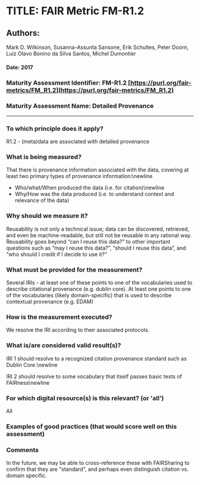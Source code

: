 # TITLE:  FAIR Metric FM-R1.2

## Authors: 
Mark D. Wilkinson, Susanna-Assunta Sansone, Erik Schultes, Peter Doorn,
Luiz Olavo Bonino da Silva Santos, Michel Dumontier

#### Date: 2017


### Maturity Assessment Identifier: FM-R1.2 [https://purl.org/fair-metrics/FM_R1.2](https://purl.org/fair-metrics/FM_R1.2)

### Maturity Assessment Name: Detailed Provenance
----

### To which principle does it apply?  

R1.2 - (meta)data are associated with detailed provenance



### What is being measured?


That there is provenance information associated with the data, covering at least two primary types of provenance information:\newline 

- Who/what/When produced the data (i.e. for citation)\newline 
- Why/How was the data produced (i.e. to understand context and relevance of the data)



### Why should we measure it?

Reusability is not only a technical issue; data can be discovered, retrieved, and even be machine-readable, but still not be reusable in any rational way.  Reusability goes beyond “can I reuse this data?” to other important questions such as “may I reuse this data?”, “should I reuse this data”, and “who should I credit if I decide to use it?”



### What must be provided for the measurement?

Several IRIs -  at least one of these points to one of the vocabularies used to describe citational provenance (e.g. dublin core).  At least one points to one of the vocabularies (likely domain-specific) that is used to describe contextual provenance (e.g. EDAM)


### How is the measurement executed?


We resolve the IRI according to their associated protocols.  



### What is/are considered valid result(s)?


IRI 1 should resolve to a recognized citation provenance standard such as Dublin Core.\newline 

IRI 2 should resolve to some vocabulary that itself passes basic tests of FAIRness\newline


### For which digital resource(s) is this relevant? (or 'all')
All

### Examples of good practices (that would score well on this assessment)


### Comments

In the future, we may be able to cross-reference these with FAIRSharing to confirm that they are "standard", and perhaps even distinguish citation vs. domain specific.

